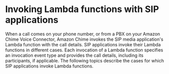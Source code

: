 # Invoking Lambda functions with SIP applications<a name="invoking-Lambda"></a>

When a call comes on your phone number, or from a PBX on your Amazon Chime Voice Connector, Amazon Chime invokes the SIP media application's Lambda function with the call details\. SIP applications invoke their Lambda functions in different cases\. Each invocation of a Lambda function specifies an invocation event type and provides the call details, including its participants, if applicable\. The following topics describe the cases for which SIP applications invoke Lambda functions\.